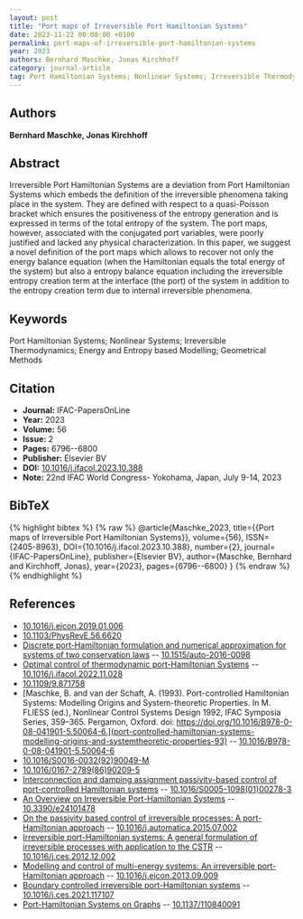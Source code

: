 ```yaml
---
layout: post
title: "Port maps of Irreversible Port Hamiltonian Systems"
date: 2023-11-22 00:00:00 +0100
permalink: port-maps-of-irreversible-port-hamiltonian-systems
year: 2023
authors: Bernhard Maschke, Jonas Kirchhoff
category: journal-article
tag: Port Hamiltonian Systems; Nonlinear Systems; Irreversible Thermodynamics; Energy and Entropy based Modelling; Geometrical Methods
---
```

 
## Authors
**Bernhard Maschke, Jonas Kirchhoff**
 
## Abstract
Irreversible Port Hamiltonian Systems are a deviation from Port Hamiltonian Systems which embeds the definition of the irreversible phenomena taking place in the system. They are defined with respect to a quasi-Poisson bracket which ensures the positiveness of the entropy generation and is expressed in terms of the total entropy of the system. The port maps, however, associated with the conjugated port variables, were poorly justified and lacked any physical characterization. In this paper, we suggest a novel definition of the port maps which allows to recover not only the energy balance equation (when the Hamiltonian equals the total energy of the system) but also a entropy balance equation including the irreversible entropy creation term at the interface (the port) of the system in addition to the entropy creation term due to internal irreversible phenomena.
 
## Keywords
Port Hamiltonian Systems; Nonlinear Systems; Irreversible Thermodynamics; Energy and Entropy based Modelling; Geometrical Methods
 
## Citation
- **Journal:** IFAC-PapersOnLine
- **Year:** 2023
- **Volume:** 56
- **Issue:** 2
- **Pages:** 6796--6800
- **Publisher:** Elsevier BV
- **DOI:** [10.1016/j.ifacol.2023.10.388](https://doi.org/10.1016/j.ifacol.2023.10.388)
- **Note:** 22nd IFAC World Congress- Yokohama, Japan, July 9-14, 2023
 
## BibTeX
{% highlight bibtex %}
{% raw %}
@article{Maschke_2023,
  title={{Port maps of Irreversible Port Hamiltonian Systems}},
  volume={56},
  ISSN={2405-8963},
  DOI={10.1016/j.ifacol.2023.10.388},
  number={2},
  journal={IFAC-PapersOnLine},
  publisher={Elsevier BV},
  author={Maschke, Bernhard and Kirchhoff, Jonas},
  year={2023},
  pages={6796--6800}
}
{% endraw %}
{% endhighlight %}
 
## References
- [10.1016/j.ejcon.2019.01.006](https://doi.org/10.1016/j.ejcon.2019.01.006)
- [10.1103/PhysRevE.56.6620](https://doi.org/10.1103/PhysRevE.56.6620)
- [Discrete port-Hamiltonian formulation and numerical approximation for systems of two conservation laws](discrete-port-hamiltonian-formulation-and-numerical-approximation-for-systems-of-two-conservation-laws) -- [10.1515/auto-2016-0098](https://doi.org/10.1515/auto-2016-0098)
- [Optimal control of thermodynamic port-Hamiltonian Systems](optimal-control-of-thermodynamic-port-hamiltonian-systems) -- [10.1016/j.ifacol.2022.11.028](https://doi.org/10.1016/j.ifacol.2022.11.028)
- [10.1109/9.871758](https://doi.org/10.1109/9.871758)
- [Maschke, B. and van der Schaft, A. (1993). Port-controlled Hamiltonian Systems: Modelling Origins and System-theoretic Properties. In M. FLIESS (ed.), Nonlinear Control Systems Design 1992, IFAC Symposia Series, 359–365. Pergamon, Oxford. doi: https://doi.org/10.1016/B978-0-08-041901-5.50064-6.](port-controlled-hamiltonian-systems-modelling-origins-and-systemtheoretic-properties-93) -- [10.1016/B978-0-08-041901-5.50064-6](https://doi.org/10.1016/B978-0-08-041901-5.50064-6)
- [10.1016/S0016-0032(92)90049-M](https://doi.org/10.1016/S0016-0032(92)90049-M)
- [10.1016/0167-2789(86)90209-5](https://doi.org/10.1016/0167-2789(86)90209-5)
- [Interconnection and damping assignment passivity-based control of port-controlled Hamiltonian systems](interconnection-and-damping-assignment-passivity-based-control-of-port-controlled-hamiltonian-systems) -- [10.1016/S0005-1098(01)00278-3](https://doi.org/10.1016/S0005-1098(01)00278-3)
- [An Overview on Irreversible Port-Hamiltonian Systems](an-overview-on-irreversible-port-hamiltonian-systems) -- [10.3390/e24101478](https://doi.org/10.3390/e24101478)
- [On the passivity based control of irreversible processes: A port-Hamiltonian approach](on-the-passivity-based-control-of-irreversible-processes-a-port-hamiltonian-approach) -- [10.1016/j.automatica.2015.07.002](https://doi.org/10.1016/j.automatica.2015.07.002)
- [Irreversible port-Hamiltonian systems: A general formulation of irreversible processes with application to the CSTR](irreversible-port-hamiltonian-systems-a-general-formulation-of-irreversible-processes-with-application-to-the-cstr) -- [10.1016/j.ces.2012.12.002](https://doi.org/10.1016/j.ces.2012.12.002)
- [Modelling and control of multi-energy systems: An irreversible port-Hamiltonian approach](modelling-and-control-of-multi-energy-systems-an-irreversible-port-hamiltonian-approach) -- [10.1016/j.ejcon.2013.09.009](https://doi.org/10.1016/j.ejcon.2013.09.009)
- [Boundary controlled irreversible port-Hamiltonian systems](boundary-controlled-irreversible-port-hamiltonian-systems) -- [10.1016/j.ces.2021.117107](https://doi.org/10.1016/j.ces.2021.117107)
- [Port-Hamiltonian Systems on Graphs](port-hamiltonian-systems-on-graphs) -- [10.1137/110840091](https://doi.org/10.1137/110840091)

